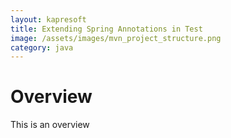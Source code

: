 ```yaml
---
layout: kapresoft
title: Extending Spring Annotations in Test
image: /assets/images/mvn_project_structure.png
category: java
---
```



# Overview

This is an overview

<!--excerpt-->

